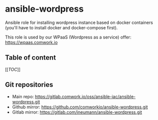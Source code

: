 # ansible-wordpress

Ansible role for installing wordpress instance based on docker containers (you'll have to install docker and docker-compose first).

This role is used by our WPaaS (Wordpress as a service) offer: https://wpaas.comwork.io

## Table of content

[[_TOC_]]

## Git repositories

* Main repo: https://gitlab.comwork.io/oss/ansible-iac/ansible-wordpress.git
* Github mirror: https://github.com/comworkio/ansible-wordpress.git
* Gitlab mirror: https://gitlab.com/ineumann/ansible-wordpress.git
